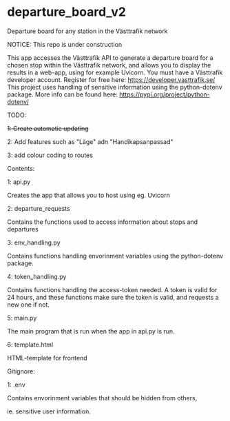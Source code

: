 # departure_board_v2

Departure board for any station in the Västtrafik network

NOTICE:
This repo is under construction

This app accesses the Västtrafik API to generate a departure board for a chosen stop within the Västtrafik network, and allows you to display the results in a web-app, using for example Uvicorn.
You must have a Västtrafik developer account. Register for free here: https://developer.vasttrafik.se/
This project uses handling of sensitive information using the python-dotenv package.
More info can be found here: https://pypi.org/project/python-dotenv/

TODO:<p>
~~1: Create automatic updating~~<p><p>
2: Add features such as "Läge" adn "Handikapsanpassad"<p><p>
3: add colour coding to routes<p><p>

<p>
Contents:<p>
1: api.py<p>
Creates the app that allows you to host using eg. Uvicorn<p>
2: departure_requests<p>
Contains the functions used to access information about stops and departures<p>
3: env_handling.py<p>
Contains functions handling envorinment variables using the python-dotenv package.<p>
4: token_handling.py<p>
Contains functions handling the access-token needed. A token is valid for 24 hours, and these functions make sure the token is valid, and requests a new one if not.<p>
5: main.py<p>
The main program that is run when the app in api.py is run.<p>
6: template.html<p>
HTML-template for frontend<p>

Gitignore:<p>
1: .env<p>
Contains envorinment variables that should be hidden from others, <p>
ie. sensitive user information.
